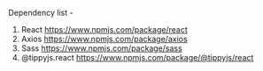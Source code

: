 Dependency list - 

1. React             https://www.npmjs.com/package/react
2. Axios             https://www.npmjs.com/package/axios
3. Sass              https://www.npmjs.com/package/sass
4. @tippyjs.react    https://www.npmjs.com/package/@tippyjs/react
